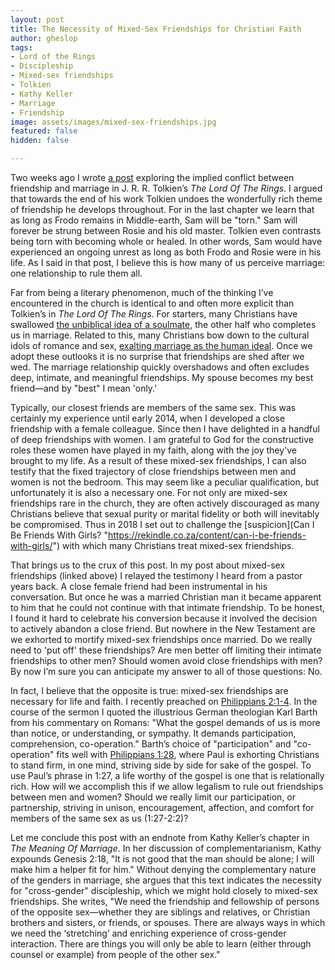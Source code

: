 ```yaml
---
layout: post
title: The Necessity of Mixed-Sex Friendships for Christian Faith
author: gheslop
tags:
- Lord of the Rings
- Discipleship
- Mixed-sex friendships
- Tolkien
- Kathy Keller
- Marriage
- Friendship
image: assets/images/mixed-sex-friendships.jpg
featured: false
hidden: false

---
```

Two weeks ago I wrote [a post](https://rekindle.co.za/content/2021-01-13-tolkien-friendship-versus-marriage "Tolkien: Marriage Versus Friendship") exploring the implied conflict between friendship and marriage in J. R. R. Tolkien’s _The Lord Of The Rings_. I argued that towards the end of his work Tolkien undoes the wonderfully rich theme of friendship he develops throughout. For in the last chapter we learn that as long as Frodo remains in Middle-earth, Sam will be "torn." Sam will forever be strung between Rosie and his old master. Tolkien even contrasts being torn with becoming whole or healed. In other words, Sam would have experienced an ongoing unrest as long as both Frodo and Rosie were in his life. As I said in that post, I believe this is how many of us perceive marriage: one relationship to rule them all.

Far from being a literary phenomenon, much of the thinking I’ve encountered in the church is identical to and often more explicit than Tolkien’s in _The Lord Of The Rings_. For starters, many Christians have swallowed [the unbiblical idea of a soulmate](https://rekindle.co.za/content/2020-12-03-john-calvin-marriage-singleness "Does Marriage Complete Us?"), the other half who completes us in marriage. Related to this, many Christians bow down to the cultural idols of romance and sex, [exalting marriage as the human ideal](https://rekindle.co.za/content/2020-11-12-1-corinthians-7-is-it-better-to-marry "Is Is Better To Marry?"). Once we adopt these outlooks it is no surprise that friendships are shed after we wed. The marriage relationship quickly overshadows and often excludes deep, intimate, and meaningful friendships. My spouse becomes my best friend—and by "best" I mean 'only.'

Typically, our closest friends are members of the same sex. This was certainly my experience until early 2014, when I developed a close friendship with a female colleague. Since then I have delighted in a handful of deep friendships with women. I am grateful to God for the constructive roles these women have played in my faith, along with the joy they've brought to my life. As a result of these mixed-sex friendships, I can also testify that the fixed trajectory of close friendships between men and women is not the bedroom. This may seem like a peculiar qualification, but unfortunately it is also a necessary one. For not only are mixed-sex friendships rare in the church, they are often actively discouraged as many Christians believe that sexual purity or marital fidelity or both will inevitably be compromised. Thus in 2018 I set out to challenge the [suspicion](Can I Be Friends With Girls? "https://rekindle.co.za/content/can-i-be-friends-with-girls/") with which many Christians treat mixed-sex friendships.

That brings us to the crux of this post. In my post about mixed-sex friendships (linked above) I relayed the testimony I heard from a pastor years back. A close female friend had been instrumental in his conversation. But once he was a married Christian man it became apparent to him that he could not continue with that intimate friendship. To be honest, I found it hard to celebrate his conversion because it involved the decision to actively abandon a close friend. But nowhere in the New Testament are we exhorted to mortify mixed-sex friendships once married. Do we really need to 'put off' these friendships? Are men better off limiting their intimate friendships to other men? Should women avoid close friendships with men? By now I’m sure you can anticipate my answer to all of those questions: No.

In fact, I believe that the opposite is true: mixed-sex friendships are necessary for life and faith. I recently preached on [Philippians 2:1-4](https://rekindle.co.za/content/2020-07-27-philippians-2-1-4-devotional "Philippians 2:1-4 Devotional"). In the course of the sermon I quoted the illustrious German theologian Karl Barth from his commentary on Romans: "What the gospel demands of us is more than notice, or understanding, or sympathy. It demands participation, comprehension, co-operation." Barth’s choice of "participation" and "co-operation" fits well with [Philippians 1:28](https://rekindle.co.za/content/2020-07-20-philippians-1-27-30-devotional "Philippians 1:27-30 Devotional"), where Paul is exhorting Christians to stand firm, in one mind, striving side by side for sake of the gospel. To use Paul’s phrase in 1:27, a life worthy of the gospel is one that is relationally rich. How will we accomplish this if we allow legalism to rule out friendships between men and women? Should we really limit our participation, or partnership, striving in unison, encouragement, affection, and comfort for members of the same sex as us (1:27-2:2)?

Let me conclude this post with an endnote from Kathy Keller’s chapter in _The Meaning Of Marriage_. In her discussion of complementarianism, Kathy expounds Genesis 2:18, "It is not good that the man should be alone; I will make him a helper fit for him." Without denying the complementary nature of the genders in marriage, she argues that this text indicates the necessity for "cross-gender" discipleship, which we might hold closely to mixed-sex friendships. She writes, "We need the friendship and fellowship of persons of the opposite sex—whether they are siblings and relatives, or Christian brothers and sisters, or friends, or spouses. There are always ways in which we need the ‘stretching’ and enriching experience of cross-gender interaction. There are things you will only be able to learn (either through counsel or example) from people of the other sex."